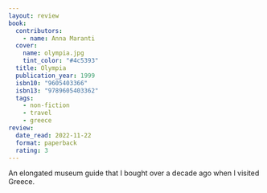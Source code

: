 ```yaml
---
layout: review
book:
  contributors:
    - name: Anna Maranti
  cover:
    name: olympia.jpg
    tint_color: "#4c5393"
  title: Olympia
  publication_year: 1999
  isbn10: "9605403366"
  isbn13: "9789605403362"
  tags:
    - non-fiction
    - travel
    - greece
review:
  date_read: 2022-11-22
  format: paperback
  rating: 3
---
```


An elongated museum guide that I bought over a decade ago when I visited Greece.

